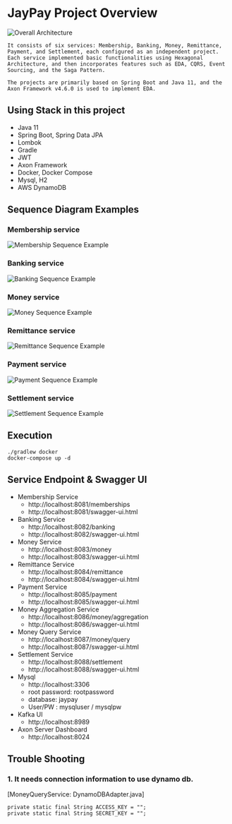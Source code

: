 # JayPay Project Overview
![Overall Architecture](docs/architecture/jaypay_overall_architecture.png)

```
It consists of six services: Membership, Banking, Money, Remittance, Payment, and Settlement, each configured as an independent project.
Each service implemented basic functionalities using Hexagonal Architecture, and then incorporates features such as EDA, CQRS, Event Sourcing, and the Saga Pattern.

The projects are primarily based on Spring Boot and Java 11, and the Axon Framework v4.6.0 is used to implement EDA.
```

## Using Stack in this project
- Java 11
- Spring Boot, Spring Data JPA
- Lombok
- Gradle
- JWT
- Axon Framework
- Docker, Docker Compose
- Mysql, H2
- AWS DynamoDB

## Sequence Diagram Examples

### Membership service
![Membership Sequence Example](docs/sequences/1_membership.png)

### Banking service
![Banking Sequence Example](docs/sequences/2_transfer_money.png)

### Money service
![Money Sequence Example](docs/sequences/3_charge_money.png)

### Remittance service
![Remittance Sequence Example](docs/sequences/4_remittance.png)

### Payment service
![Payment Sequence Example](docs/sequences/5_payment.png)

### Settlement service
![Settlement Sequence Example](docs/sequences/6_settlement.png)

## Execution
```
./gradlew docker
docker-compose up -d
```

## Service Endpoint & Swagger UI
- Membership Service
  - http://localhost:8081/memberships
  - http://localhost:8081/swagger-ui.html
- Banking Service
  - http://localhost:8082/banking
  - http://localhost:8082/swagger-ui.html
- Money Service
  - http://localhost:8083/money
  - http://localhost:8083/swagger-ui.html
- Remittance Service
  - http://localhost:8084/remittance
  - http://localhost:8084/swagger-ui.html
- Payment Service
  - http://localhost:8085/payment
  - http://localhost:8085/swagger-ui.html
- Money Aggregation Service
  - http://localhost:8086/money/aggregation
  - http://localhost:8086/swagger-ui.html
- Money Query Service
  - http://localhost:8087/money/query
  - http://localhost:8087/swagger-ui.html
- Settlement Service
  - http://localhost:8088/settlement
  - http://localhost:8088/swagger-ui.html  
- Mysql
  - http://localhost:3306
  - root password: rootpassword
  - database: jaypay
  - User/PW : mysqluser / mysqlpw
- Kafka UI
  - http://localhost:8989
- Axon Server Dashboard
  - http://localhost:8024

## Trouble Shooting
### 1. It needs connection information to use dynamo db.
[MoneyQueryService: DynamoDBAdapter.java]
```
private static final String ACCESS_KEY = "";
private static final String SECRET_KEY = "";
```